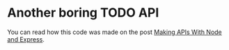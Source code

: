 # Another boring TODO API

You can read how this code was made on the post [Making APIs With Node and Express](http://onlythepixel.com/2016/12/11/making-apis-with-node-and-express/).
